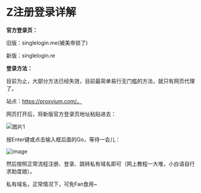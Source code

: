 # Z注册登录详解

**官方登录页：**

旧版：singlelogin.me(被美帝锁了)

新版：singlelogin.re

**登录方法：**

目前为止，大部分方法已经失效，目前最简单易行无门槛的方法，就只有网页代理了。

站点：https://proxyium.com/。

网页打开后，将新版官方登录页地址粘贴进去：

![图片1](https://user-images.githubusercontent.com/132209620/236996673-9afd92c5-9d5d-40fe-9f3d-0988c4ecf64b.png)

按Enter键或点击输入框后面的Go，等待一会儿：

![image](https://user-images.githubusercontent.com/132209620/236997015-b0c1fefb-27c8-4215-b48d-e44a9887aedb.png)

然后按照正常流程注册、登录、跳转私有域名即可（网上教程一大堆，小白请自行求助度娘）。

私有域名，正常情况下，可免Fan食用~
